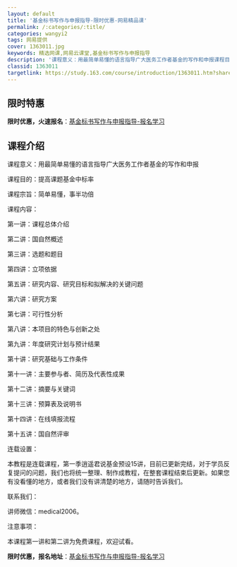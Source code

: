 ```yaml
---
layout: default
title: '基金标书写作与申报指导-限时优惠-网易精品课'
permalink: /:categories/:title/
categories: wangyi2
tags: 网易提供
cover: 1363011.jpg
keywords: 精选网课,网易云课堂,基金标书写作与申报指导
description: '课程意义：用最简单易懂的语言指导广大医务工作者基金的写作和申报课程目的：提高课题基金中标率课程宗旨：简单易懂，事半功倍课'
classid: 1363011
targetlink: https://study.163.com/course/introduction/1363011.htm?share=1&shareId=1025206652&utm_campaign=share&utm_medium=iphoneShare&utm_source=&utm_u=1025206652
---
```


## 限时特惠

**限时优惠，火速报名**：[基金标书写作与申报指导-报名学习](https://study.163.com/course/introduction/1363011.htm?share=1&shareId=1025206652&utm_campaign=share&utm_medium=iphoneShare&utm_source=&utm_u=1025206652)

## 课程介绍

课程意义：用最简单易懂的语言指导广大医务工作者基金的写作和申报

课程目的：提高课题基金中标率

课程宗旨：简单易懂，事半功倍

课程内容：

第一讲：课程总体介绍

第二讲：国自然概述

第三讲：选题和题目

第四讲：立项依据

第五讲：研究内容、研究目标和拟解决的关键问题

第六讲：研究方案

第七讲：可行性分析

第八讲：本项目的特色与创新之处

第九讲：年度研究计划与预计结果

第十讲：研究基础与工作条件

第十一讲：主要参与者、简历及代表性成果

第十二讲：摘要与关键词

第十三讲：预算表及说明书

第十四讲：在线填报流程

第十五讲：国自然评审

连载设置：

本教程是连载课程，第一季逍遥君说基金预设15讲，目前已更新完结，对于学员反复提问的问题，我们也将统一整理、制作成教程，在整套课程结束后更新。如果您有没看懂的地方，或者我们没有讲清楚的地方，请随时告诉我们。

联系我们：

讲师微信：medical2006。

注意事项：

本课程第一讲和第二讲为免费课程，欢迎试看。

**限时优惠，报名地址**：[基金标书写作与申报指导-报名学习](https://study.163.com/course/introduction/1363011.htm?share=1&shareId=1025206652&utm_campaign=share&utm_medium=iphoneShare&utm_source=&utm_u=1025206652)

